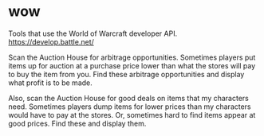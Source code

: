 # wow

Tools that use the World of Warcraft developer API. https://develop.battle.net/

Scan the Auction House for arbitrage opportunities. Sometimes players put items up for auction at a purchase price lower than what the stores will pay to buy the item from you. Find these arbitrage opportunities and display what profit is to be made.

Also, scan the Auction House for good deals on items that my characters need. Sometimes players dump items for lower prices than my characters would have to pay at the stores. Or, sometimes hard to find items appear at good prices. Find these and display them.

